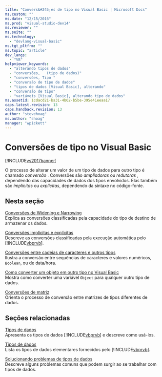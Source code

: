 ```yaml
---
title: "Convers&#245;es de tipo no Visual Basic | Microsoft Docs"
ms.custom: ""
ms.date: "12/15/2016"
ms.prod: "visual-studio-dev14"
ms.reviewer: ""
ms.suite: ""
ms.technology: 
  - "devlang-visual-basic"
ms.tgt_pltfrm: ""
ms.topic: "article"
dev_langs: 
  - "VB"
helpviewer_keywords: 
  - "alterando tipos de dados"
  - "conversões,   (tipo de dados)"
  - "conversões, Tipo "
  - "conversão de tipo de dados"
  - "tipos de dados [Visual Basic], alterando"
  - "conversão de tipo"
  - "variáveis [Visual Basic], alterando tipo de dados"
ms.assetid: 1cdacd21-ba31-4b62-b5be-395e41eeaa17
caps.latest.revision: 13
caps.handback.revision: 13
author: "stevehoag"
ms.author: "shoag"
manager: "wpickett"
---
```

# Convers&#245;es de tipo no Visual Basic
[!INCLUDE[vs2017banner](../../../../csharp/includes/vs2017banner.md)]

O processo de alterar um valor de um tipo de dados para outro tipo é chamado  *conversão* .  Conversões são *ampliadoras* ou *redutoras* , dependendo das capacidades de dados dos tipos envolvidos.  Elas também são *implícitas* ou *explícitas*, dependendo da sintaxe no código\-fonte.  
  
## Nesta seção  
 [Conversões de Widening e Narrowing](../../../../visual-basic/programming-guide/language-features/data-types/widening-and-narrowing-conversions.md)  
 Explica as conversões classificadas pela capacidade do tipo de destino de armazenar os dados.  
  
 [Conversões implícitas e explícitas](../../../../visual-basic/programming-guide/language-features/data-types/implicit-and-explicit-conversions.md)  
 Descreve as conversões classificadas pela execução automática pelo [!INCLUDE[vbprvb](../../../../csharp/programming-guide/concepts/linq/includes/vbprvb_md.md)].  
  
 [Conversões entre cadeias de caracteres e outros tipos](../../../../visual-basic/programming-guide/language-features/data-types/conversions-between-strings-and-other-types.md)  
 Ilustra a conversão entre sequências de caracteres e valores numéricos, `Boolean`, ou de data\/hora.  
  
 [Como converter um objeto em outro tipo no Visual Basic](../../../../visual-basic/programming-guide/language-features/data-types/how-to-convert-an-object-to-another-type.md)  
 Mostra como converter uma variável `Object` para qualquer outro tipo de dados.  
  
 [Conversões de matriz](../../../../visual-basic/programming-guide/language-features/data-types/array-conversions.md)  
 Orienta o processo de conversão entre matrizes de tipos diferentes de dados.  
  
## Seções relacionadas  
 [Tipos de dados](../../../../visual-basic/programming-guide/language-features/data-types/index.md)  
 Apresenta os tipos de dados [!INCLUDE[vbprvb](../../../../csharp/programming-guide/concepts/linq/includes/vbprvb_md.md)] e descreve como usá\-los.  
  
 [Tipos de dados](../../../../visual-basic/language-reference/data-types/data-type-summary.md)  
 Lista os tipos de dados elementares fornecidos pelo [!INCLUDE[vbprvb](../../../../csharp/programming-guide/concepts/linq/includes/vbprvb_md.md)].  
  
 [Solucionando problemas de tipos de dados](../../../../visual-basic/programming-guide/language-features/data-types/troubleshooting-data-types.md)  
 Descreve alguns problemas comuns que podem surgir ao se trabalhar com tipos de dados.